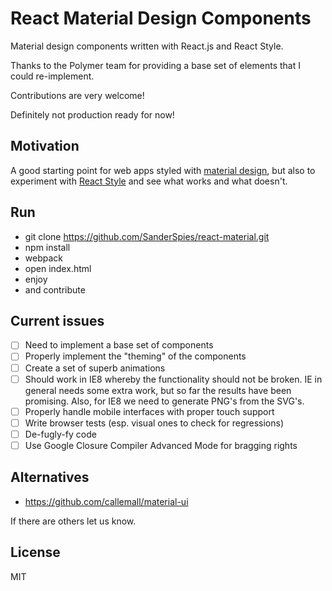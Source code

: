 
React Material Design Components
===
Material design components written with React.js and React Style.

Thanks to the Polymer team for providing a base set of elements that I could re-implement.

Contributions are very welcome!

Definitely not production ready for now!

Motivation
---
A good starting point for web apps styled with [material design](http://www.google.com/design/spec/material-design/introduction.html), but also to experiment with
[React Style](https://github.com/SanderSpies/react-style/) and see what works and what doesn't.

Run
---
- git clone https://github.com/SanderSpies/react-material.git
- npm install
- webpack
- open index.html
- enjoy
- and contribute


Current issues
---
- [ ] Need to implement a base set of components
- [ ] Properly implement the "theming" of the components
- [ ] Create a set of superb animations
- [ ] Should work in IE8 whereby the functionality should not be broken. IE in general needs some extra work, but so far the results have been promising. Also, for IE8 we need to generate PNG's from the SVG's.
- [ ] Properly handle mobile interfaces with proper touch support
- [ ] Write browser tests (esp. visual ones to check for regressions)
- [ ] De-fugly-fy code
- [ ] Use Google Closure Compiler Advanced Mode for bragging rights

Alternatives
---
- https://github.com/callemall/material-ui

If there are others let us know.

License
---
MIT
